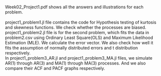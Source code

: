 Week02_Project1.pdf shows all the answers and illustrations for each problem.  
<br/> 
project1_problem1.jl file contains the code for Hypothesis testing of kurtosis and skewness functions. We check whether the processes are biased. 
<br/> 
project1_problem2.jl file is for the second problem, which fits the data in problem2.csv using Ordinary Least Square(OLS) and Maximum Likelihood Estimation (MLE). We calculate the error vector. We also check how well it fits the assumption of normally distributed errors and t distribution respectively.
<br/> 
In project1_problem3_AR.jl and project1_problem3_MA.jl files, we simulate AR(1) through AR(3) and MA(1) through MA(3) processes. And we also compare their ACF and PACF graphs respectively. 
